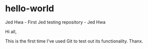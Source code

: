# hello-world
Jed Hwa - First Jed testing repository - Jed Hwa

Hi all,

This is the first time I've used Git to test out its functionality.
Thanx.

